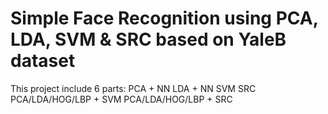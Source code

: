 # Simple Face Recognition using PCA, LDA, SVM & SRC based on YaleB dataset

This project include 6 parts:
    PCA + NN
    LDA + NN
    SVM
    SRC
    PCA/LDA/HOG/LBP + SVM
    PCA/LDA/HOG/LBP + SRC
